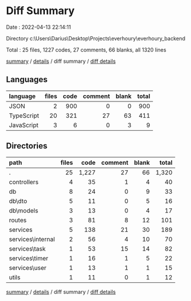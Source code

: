 # Diff Summary

Date : 2022-04-13 22:14:11

Directory c:\Users\Darius\Desktop\Projects\everhoury\everhoury_backend

Total : 25 files,  1227 codes, 27 comments, 66 blanks, all 1320 lines

[summary](results.md) / [details](details.md) / diff summary / [diff details](diff-details.md)

## Languages
| language | files | code | comment | blank | total |
| :--- | ---: | ---: | ---: | ---: | ---: |
| JSON | 2 | 900 | 0 | 0 | 900 |
| TypeScript | 20 | 321 | 27 | 63 | 411 |
| JavaScript | 3 | 6 | 0 | 3 | 9 |

## Directories
| path | files | code | comment | blank | total |
| :--- | ---: | ---: | ---: | ---: | ---: |
| . | 25 | 1,227 | 27 | 66 | 1,320 |
| controllers | 4 | 35 | 1 | 4 | 40 |
| db | 8 | 24 | 0 | 9 | 33 |
| db\dto | 5 | 11 | 0 | 5 | 16 |
| db\models | 3 | 13 | 0 | 4 | 17 |
| routes | 3 | 81 | 8 | 12 | 101 |
| services | 5 | 138 | 21 | 30 | 189 |
| services\internal | 2 | 56 | 4 | 10 | 70 |
| services\task | 1 | 53 | 15 | 14 | 82 |
| services\timer | 1 | 16 | 1 | 5 | 22 |
| services\user | 1 | 13 | 1 | 1 | 15 |
| utils | 1 | 11 | 0 | 1 | 12 |

[summary](results.md) / [details](details.md) / diff summary / [diff details](diff-details.md)
